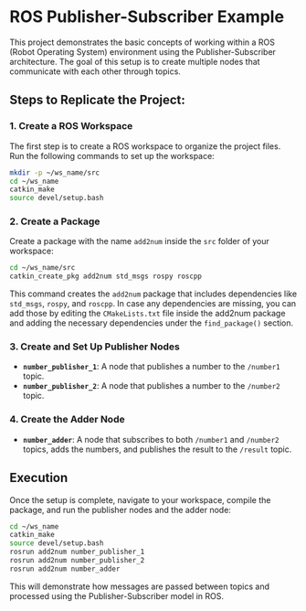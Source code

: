 # ROS Publisher-Subscriber Example

This project demonstrates the basic concepts of working within a ROS (Robot Operating System) environment using the Publisher-Subscriber architecture. The goal of this setup is to create multiple nodes that communicate with each other through topics.

## Steps to Replicate the Project:

### 1. Create a ROS Workspace
The first step is to create a ROS workspace to organize the project files. Run the following commands to set up the workspace:

```bash
mkdir -p ~/ws_name/src
cd ~/ws_name
catkin_make
source devel/setup.bash
```

### 2. Create a Package
Create a package with the name `add2num` inside the `src` folder of your workspace:

```bash
cd ~/ws_name/src
catkin_create_pkg add2num std_msgs rospy roscpp
```

This command creates the `add2num` package that includes dependencies like `std_msgs`, `rospy`, and `roscpp`. 
In case any dependencies are missing, you can add those by editing the `CMakeLists.txt` file inside the add2num package and adding the necessary dependencies under the `find_package()` section.
### 3. Create and Set Up Publisher Nodes
- **`number_publisher_1`**: A node that publishes a number to the `/number1` topic.
- **`number_publisher_2`**: A node that publishes a number to the `/number2` topic.

### 4. Create the Adder Node
- **`number_adder`**: A node that subscribes to both `/number1` and `/number2` topics, adds the numbers, and publishes the result to the `/result` topic.

## Execution

Once the setup is complete, navigate to your workspace, compile the package, and run the publisher nodes and the adder node:

```bash
cd ~/ws_name
catkin_make
source devel/setup.bash
rosrun add2num number_publisher_1
rosrun add2num number_publisher_2
rosrun add2num number_adder
```

This will demonstrate how messages are passed between topics and processed using the Publisher-Subscriber model in ROS.
